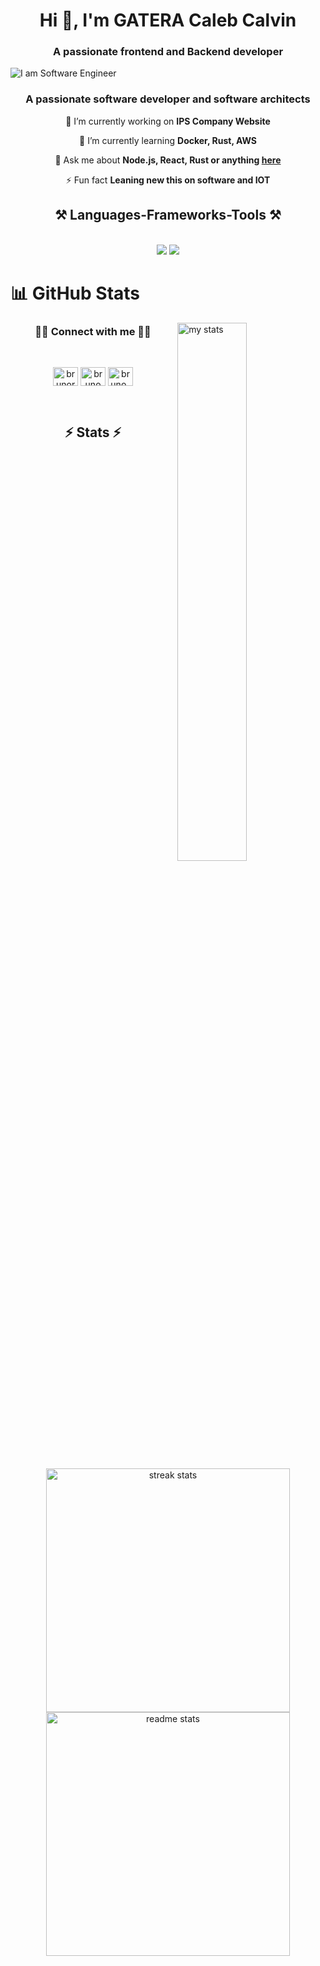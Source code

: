 <h1 align="center">Hi 👋, I'm GATERA Caleb Calvin</h1>
<h3 align="center">A passionate frontend and Backend developer</h3>

![I am Software Engineer](https://i.pinimg.com/originals/90/70/32/9070324cdfc07c68d60eed0c39e77573.gif)

<h3 align="center">A passionate software developer and software architects</h3>


<div align="center">
 
 🔭 I’m currently working on **IPS Company Website**
 
 🌱 I’m currently learning **Docker, Rust, AWS**

💬 Ask me about **Node.js, React, Rust or anything [here](https://github.com/GATERAcaidy)**

⚡ Fun fact **Leaning new this on software and IOT**

 </div>

 
<h2 align="center">⚒️ Languages-Frameworks-Tools ⚒️</h2>
<br/>

<div align="center">
    <img src="https://skillicons.dev/icons?i=rust,python,html,css,typescript,javascript,bootstrap,tailwind,php,dart,git," />
    <img src="https://skillicons.dev/icons?i=figma,vscode,postman,github,docker,mongodb,postgresql,nodejs,react,express,nextjs,vue,flutter" /><br>
</div>

# 📊 GitHub Stats

<img alt="my stats" align="right" width="47%" src="https://github-readme-stats.vercel.app/api/top-langs/?username=GATERAcaidy&hide=HTML&langs_count=8&layout=compact&theme=react&border_radius=10&size_weight=0.5&count_weight=0.5&exclude_repo=github-readme-stats" >

<h3 align="center">🤙🏽 Connect with me 🤙🏽</h3>
<br/>

<p align="center">
<a href="https://www.linkedin.com/in/gatera-caleb-calvin" target="blank"><img align="center" src="https://raw.githubusercontent.com/rahuldkjain/github-profile-readme-generator/master/src/images/icons/Social/linked-in-alt.svg" alt="brunorwanda" height="30" width="40" /></a>
<a href="https://fb.com/bruno rwanda" target="blank"><img align="center" src="https://raw.githubusercontent.com/rahuldkjain/github-profile-readme-generator/master/src/images/icons/Social/facebook.svg" alt="bruno rwanda" height="30" width="40" /></a>
<a href="https://www.instagram.com/blxk_shm/" target="blank"><img align="center" src="https://raw.githubusercontent.com/rahuldkjain/github-profile-readme-generator/master/src/images/icons/Social/instagram.svg" alt="bruno_rwanda" height="30" width="40" /></a>
</p>


<br/>

<h2 align="center">⚡ Stats ⚡</h2>
<br/>
<div align=center>
  <img width=390 src="https://github-readme-streak-stats-salesp07.vercel.app/?user=brunorwanda4&count_private=true&theme=react&border_radius=10" alt="streak stats"/>
  <img width=390 src="https://github-readme-stats-salesp07.vercel.app/api?username=brunorwanda4&count_private=true&show_icons=true&theme=react&rank_icon=github&border_radius=10" alt="readme stats" />
  <br/>
